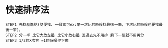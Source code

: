 # 快速排序法
    STEP1 先找基準點(隨便找、一致即可ex:第一次比的時候找最後一筆，下次比的時候也要找最後一筆)，
    STEP2 分一半 比它大放左邊 比它小放右邊 丟過去先不用排 剩下一個就不用再分
    STEP3 1/2的X次方 =1的時候停下來
